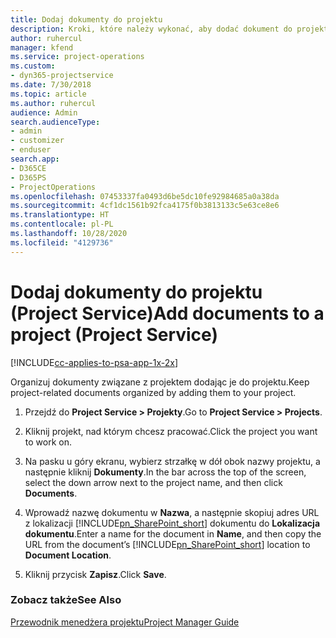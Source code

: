 ```yaml
---
title: Dodaj dokumenty do projektu
description: Kroki, które należy wykonać, aby dodać dokument do projektu w Project Service
author: ruhercul
manager: kfend
ms.service: project-operations
ms.custom:
- dyn365-projectservice
ms.date: 7/30/2018
ms.topic: article
ms.author: ruhercul
audience: Admin
search.audienceType:
- admin
- customizer
- enduser
search.app:
- D365CE
- D365PS
- ProjectOperations
ms.openlocfilehash: 07453337fa0493d6be5dc10fe92984685a0a38da
ms.sourcegitcommit: 4cf1dc1561b92fca4175f0b3813133c5e63ce8e6
ms.translationtype: HT
ms.contentlocale: pl-PL
ms.lasthandoff: 10/28/2020
ms.locfileid: "4129736"
---
```

# <a name="add-documents-to-a-project-project-service"></a><span data-ttu-id="195b5-103">Dodaj dokumenty do projektu (Project Service)</span><span class="sxs-lookup"><span data-stu-id="195b5-103">Add documents to a project (Project Service)</span></span>

[!INCLUDE[cc-applies-to-psa-app-1x-2x](../includes/cc-applies-to-psa-app-1x-2x.md)]

<span data-ttu-id="195b5-104">Organizuj dokumenty związane z projektem dodając je do projektu.</span><span class="sxs-lookup"><span data-stu-id="195b5-104">Keep project-related documents organized by adding them to your project.</span></span>  
  
1. <span data-ttu-id="195b5-105">Przejdź do **Project Service > Projekty**.</span><span class="sxs-lookup"><span data-stu-id="195b5-105">Go to **Project Service > Projects**.</span></span>  
  
2. <span data-ttu-id="195b5-106">Kliknij projekt, nad którym chcesz pracować.</span><span class="sxs-lookup"><span data-stu-id="195b5-106">Click the project you want to work on.</span></span>  
  
3. <span data-ttu-id="195b5-107">Na pasku u góry ekranu, wybierz strzałkę w dół obok nazwy projektu, a następnie kliknij **Dokumenty**.</span><span class="sxs-lookup"><span data-stu-id="195b5-107">In the bar across the top of the screen, select the down arrow next to the project name, and then click **Documents**.</span></span>  
  
4. <span data-ttu-id="195b5-108">Wprowadź nazwę dokumentu w **Nazwa**, a następnie skopiuj adres URL z lokalizacji [!INCLUDE[pn_SharePoint_short](../includes/pn-sharepoint-short.md)] dokumentu do **Lokalizacja dokumentu**.</span><span class="sxs-lookup"><span data-stu-id="195b5-108">Enter a name for the document in **Name**,  and then copy the URL from the document’s [!INCLUDE[pn_SharePoint_short](../includes/pn-sharepoint-short.md)] location to **Document Location**.</span></span>  
  
5. <span data-ttu-id="195b5-109">Kliknij przycisk **Zapisz**.</span><span class="sxs-lookup"><span data-stu-id="195b5-109">Click **Save**.</span></span>  
  
### <a name="see-also"></a><span data-ttu-id="195b5-110">Zobacz także</span><span class="sxs-lookup"><span data-stu-id="195b5-110">See Also</span></span>  
 [<span data-ttu-id="195b5-111">Przewodnik menedżera projektu</span><span class="sxs-lookup"><span data-stu-id="195b5-111">Project Manager Guide</span></span>](../psa/project-manager-guide.md)
